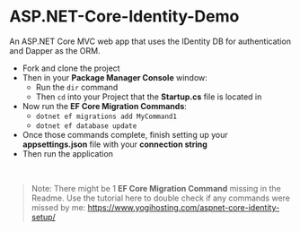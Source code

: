 # ASP.NET-Core-Identity-Demo
An ASP.NET Core MVC web app that uses the IDentity DB for authentication and Dapper as the ORM.

- Fork and clone the project
- Then in your **Package Manager Console** window:
  - Run the `dir` command
  - Then `cd` into your Project that the **Startup.cs** file is located in
- Now run the **EF Core Migration Commands**:
  - `dotnet ef migrations add MyCommand1`
  - `dotnet ef database update`
- Once those commands complete, finish setting up your **appsettings.json** file with your **connection string**
- Then run the application

<br>

> Note: There might be 1 **EF Core Migration Command** missing in the Readme. Use the tutorial here to double check if any commands were missed by me: https://www.yogihosting.com/aspnet-core-identity-setup/
